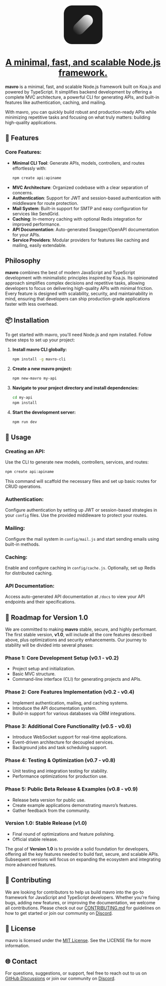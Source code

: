 <p align="center">
  <a href="https://otha.studio/oss/mavro">
    <img alt="mavro" width="125" src="./.github/resources/mavro-icon.svg">
    <h1 align="center">A minimal, fast, and scalable Node.js framework.</h1>
  </a>
</p>

**mavro** is a minimal, fast, and scalable Node.js framework built on Koa.js and powered by TypeScript. It simplifies backend development by offering a complete MVC architecture, a powerful CLI for generating APIs, and built-in features like authentication, caching, and mailing.

With mavro, you can quickly build robust and production-ready APIs while minimizing repetitive tasks and focusing on what truly matters: building high-quality applications.

## 🚀 Features

### **Core Features:**

- **Minimal CLI Tool**: Generate APIs, models, controllers, and routes effortlessly with:
  ```bash
  npm create api:apiname
  ```
- **MVC Architecture**: Organized codebase with a clear separation of concerns.
- **Authentication**: Support for JWT and session-based authentication with middleware for route protection.
- **Mail System**: Built-in support for SMTP and easy configuration for services like SendGrid.
- **Caching**: In-memory caching with optional Redis integration for improved performance.
- **API Documentation**: Auto-generated Swagger/OpenAPI documentation for your APIs.
- **Service Providers**: Modular providers for features like caching and mailing, easily extendable.

## Philosophy

**mavro** combines the best of modern JavaScript and TypeScript development with minimalistic principles inspired by Koa.js. Its opinionated approach simplifies complex decisions and repetitive tasks, allowing developers to focus on delivering high-quality APIs with minimal friction. Every feature is designed with scalability, security, and maintainability in mind, ensuring that developers can ship production-grade applications faster with less overhead.


## 📦 Installation

To get started with mavro, you'll need Node.js and npm installed. Follow these steps to set up your project:

1. **Install mavro CLI globally:**
   ```bash
   npm install -g mavro-cli
   ```

2. **Create a new mavro project:**
   ```bash
   npm new-mavro my-api
   ```

3. **Navigate to your project directory and install dependencies:**
   ```bash
   cd my-api
   npm install
   ```

4. **Start the development server:**
   ```bash
   npm run dev
   ```
## 📜 Usage

### **Creating an API:**

Use the CLI to generate new models, controllers, services, and routes:

```bash
npm create api:apiname
```

This command will scaffold the necessary files and set up basic routes for CRUD operations.

### **Authentication:**

Configure authentication by setting up JWT or session-based strategies in your `config` files. Use the provided middleware to protect your routes.

### **Mailing:**

Configure the mail system in `config/mail.js` and start sending emails using built-in methods.

### **Caching:**

Enable and configure caching in `config/cache.js`. Optionally, set up Redis for distributed caching.

### **API Documentation:**

Access auto-generated API documentation at `/docs` to view your API endpoints and their specifications.

## 🔧 Roadmap for Version 1.0

We are committed to making **mavro** stable, secure, and highly performant. The first stable version, **v1.0**, will include all the core features described above, plus optimizations and security enhancements. Our journey to stability will be divided into several phases:

### **Phase 1: Core Development Setup** (v0.1 - v0.2)
- Project setup and initialization.
- Basic MVC structure.
- Command-line interface (CLI) for generating projects and APIs.

### **Phase 2: Core Features Implementation** (v0.2 - v0.4)
- Implement authentication, mailing, and caching systems.
- Introduce the API documentation system.
- Build-in support for various databases via ORM integrations.

### **Phase 3: Additional Core Functionality** (v0.5 - v0.6)
- Introduce WebSocket support for real-time applications.
- Event-driven architecture for decoupled services.
- Background jobs and task scheduling support.

### **Phase 4: Testing & Optimization** (v0.7 - v0.8)
- Unit testing and integration testing for stability.
- Performance optimizations for production use.

### **Phase 5: Public Beta Release & Examples** (v0.8 - v0.9)
- Release beta version for public use.
- Create example applications demonstrating mavro’s features.
- Gather feedback from the community.

### **Version 1.0: Stable Release** (v1.0)
- Final round of optimizations and feature polishing.
- Official stable release.

The goal of **Version 1.0** is to provide a solid foundation for developers, offering all the key features needed to build fast, secure, and scalable APIs. Subsequent versions will focus on expanding the ecosystem and integrating more advanced features.

## 🤝 Contributing

We are looking for contributors to help us build mavro into the go-to framework for JavaScript and TypeScript developers. Whether you're fixing bugs, adding new features, or improving the documentation, we welcome all contributions. Please check out our [CONTRIBUTING.md](CONTRIBUTING.md) for guidelines on how to get started or join our community on [Discord](https://discord.gg/AuYTgJYFKT).

## 📜 License

mavro is licensed under the [MIT License](LICENSE). See the LICENSE file for more information.

## 🌐 Contact

For questions, suggestions, or support, feel free to reach out to us on [GitHub Discussions](https://github.com/mavrojs/mavro/discussions) or join our community on [Discord](https://discord.gg/AuYTgJYFKT).